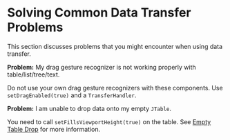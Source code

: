 
# Solving Common Data Transfer Problems

This section discusses problems that you might encounter when using data transfer.

**Problem:** My drag gesture recognizer is not working properly with table/list/tree/text.

Do not use your own drag gesture recognizers with these components. Use `setDragEnabled(true)` and a `TransferHandler`.

**Problem:** I am unable to drop data onto my empty `JTable`.

You need to call `setFillsViewportHeight(true)` on the table. See 
[Empty Table Drop](emptytable.html) for more information.
